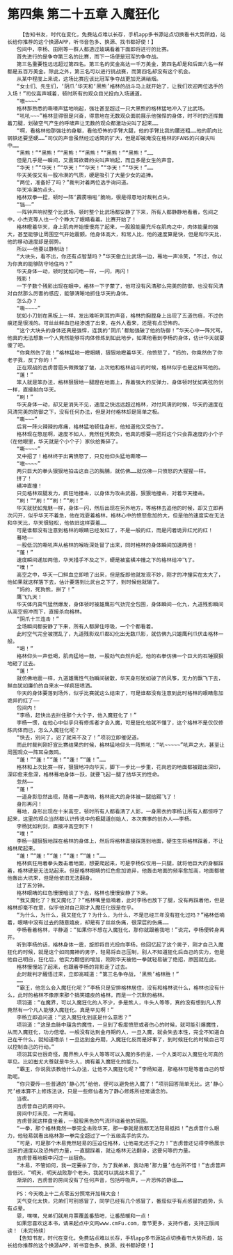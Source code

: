 # 第四集 第二十五章 入魔狂化
        【告知书友，时代在变化，免费站点难以长存，手机app多书源站点切换看书大势所趋，站长给你推荐的这个换源APP，听书音色多、换源、找书都好使！】
       包间中，李杨、田刚等一群人都透过玻璃看着下面即将进行的比赛。
       首先进行的是争夺第三名的比赛，而下一场便是冠军的争夺战。
       第三名重要性远远超过第四名。第三名的奖金高达一千万美金，第四名却是和后面六名一样都是五百万美金。除此之外，第三名可以进行挑战赛，而第四名却没有这个机会。
       从某中程度上来说，这场比赛应该比冠军争夺战更加充满硝烟。
       “女士们、先生们，‘阴爪’华天和‘黑熊’格林的战斗马上就开始了，让我们欢迎两位选手的入场！”司仪高声喊着，顿时所有的观众目光投向入场通道。
       “嗷~~~~”
       格林那熟悉的嘶嚎声猛地响起，强壮甚至超过一只大黑熊的格林猛地冲入了比武场。
       “吼吼~~~”格林显得很是兴奋，得意地在无数观众面前展示他强悍的身体，时不时的还挥舞着刀腿，划破空气产生的呼啸声让无数的观众都激动尖叫了起来……
       “啊，看格林他那强壮的身躯，看他恐怖的手臂大腿，他的手臂比我的腰还粗……他的肌肉比钢铁还要坚硬……”司仪的声音虽然经过话筒的扩大，但是却被淹没在格林的FANS的兴奋尖叫中……
       “黑熊！”“黑熊！”“黑熊！”“黑熊！”“黑熊！”“黑熊！”……
       但是几乎是一瞬间，又震耳欲聋的尖叫声响起，而且多是女生的声音。
       “华天！”“华天！”“华天！”“华天！”“华天！”“华天！”……
       华天英俊又有一股冷漠的气质，硬是吸引了大量少女的追捧。
       “两位，准备好了吗？”裁判对着两位选手询问道。
       华天冷漠的点头。
       格林双拳一捏，顿时一阵‘霹雳啪啦’脆响，很是得意地对裁判点头。
       “铛——”
       一阵钟声响彻整个比武场，顿时整个比武场都安静了下来，所有人都静静地看着，包间之中，小杰克等人也一个个睁大了眼睛看着。比赛开始了！
       格林瞪着华天，身上肌肉开始慢慢亮了起来，一股股能量充斥在肌肉之中，肉体能量的强大，甚至能够让周围空气开始震颤。他身体高大，和常人比，他的速度算是快，但是和华天比，他的移动速度却是弱势。
       所以——他要以静制动！
       “大块头，看不出，你还有点智慧吗？”华天傲立比武场一边，蓦地一声冷笑，“不过，你以为你真的能够防守地住吗？”
       华天身体一动，顿时犹如闪电一样，一闪，再闪！
       残影！
       一下子数个残影出现在眼中，格林一下子蒙了，他可没有风清那么完美的防御，也没有风清对自然那么厉害的感应，能够清晰地抓住华天的身体。
       怎么办？
       “嘶~~~~”
       犹如小刀划在黑板上一样，发出难听刺耳的声音，格林的胸膛身上出现了五道伤痕，不过伤痕还是很浅的。可丝丝鲜血已经渗透了出来，在外人看来，还是有点恐怖的。
       “这个大块头的身体还真是强悍，连我的‘阴爪’都勉强破了他的防御！”华天心中一阵咒骂，他真的无法想象一个人竟然能够将肉体修炼到如此地步，如果他看到李杨的身体，估计华天就要傻了吧。
       “你竟然伤了我！”格林猛地一瞪眼睛，狠狠地瞪着华天，他愤怒了，“妈的，你竟然伤了你老子我，反了你的！”
       正在观战的吉虏普眉头微微皱了皱，上次他和格林战斗的时候，格林似乎也是这样骂他的。
       “蓬！”
       笨人就是笨办法，格林狠狠地一腿蹬在地面上，靠着强大的反弹力，身体顿时犹如离弦的剑一样，直接射向华天。
       “刷！”
       华天身体一动，却又是消失不见，速度之快远远超过格林，对付风清的时候，华天的速度在风清完美的防御之下，没有任何办法，但是对付格林却是简单之极。
       “嘶~~~”
       后背一阵火辣辣的疼痛，格林猛地顿住身形，他知道他又受伤了。
       格林现在憋屈啊，速度不如人，竟然任凭欺负，他真的想要一把将这个只会靠速度的小个子（在他眼里，华天就是个小个子）家伙给撕碎了。
       “嘶~~~~”
       又中招了！格林终于出离愤怒了，只见他仰头猛地嘶嚎——
       “嗷~~~~”
       两只巨大的拳头狠狠地拍击这自己的胸脯，就仿佛……就仿佛一只愤怒的大猩猩一样。
       拼了！
       横冲直撞！
       只见格林双腿发力，疯狂地撞击，以身体为攻击武器，狠狠地撞击，对着华天撞击。
       “刷！”“刷！”“刷！”“刷！”
       华天就犹如鬼魅一样，身体一闪，然后出现在另外地方，等格林去追他的时候，却又立即再次闪开，似乎华天不着急，他在戏耍着格林，格林心中的愤怒愈加的大，但是他的速度实在无法和华天比，华天很轻松，他依旧这样耍着……
       可是谁都没有注意到格林的眼睛已经发红了，不是一般的红，而是闪着诡异红光的红！
       蓦地——
       一股低沉的嘶吼声从格林的喉咙深处冒了出来，同时格林的身体瞬间加速两倍！
       “蓬！”
       速度瞬间递加两倍，华天措手不及之下，硬是被蛮横冲撞之下的格林给冲飞了。
       “噗！”
       高空之中，华天一口鲜血立即喷了出来，但是旋即他就发现不妙，刚才的冲撞实在太大了，他如果就这样落下去，估计要落到比武台之下了，到时候他就输了。
       “妈的，死狗熊，拼了！”
       鹰飞九天！
       华天体内真气猛然爆发，身体顿时被雄鹰形气劲完全包围，身体瞬间一化九，九道残影瞬间从高空俯冲而下，直接杀向格林。
       “阴爪十三连击！”
       全场瞬间都安静了下来，所有人都屏住呼吸，一个个都看着。
       此时空气完全被搅乱了，九道残影双爪都幻化出无数爪影，就仿佛九只雄鹰利爪伏击格林一般。
       “喝！”
       格林仰头一声低喝，肌肉猛地一鼓，一股劲气自然升起，他的右拳仿佛一个巨大的石锤狠狠地砸了过去。
       “蓬！”
       就仿佛地震一样，九道雄鹰性气劲瞬间破散，华天身形犹如破了的风筝，无力的飘飞下去，鲜血犹如廉价的自来水一样疯狂喷洒。
       华天的身体要落到场外，似乎比赛就这么结束了，可是谁都没有注意到此时格林的眼睛愈加诡异的红了——
       包间内！
       “李杨，赶快出去拦住那个大个子，他入魔狂化了！”
       李杨一愣，在他心中似乎只有修炼者才会入魔，可是狂化他就不懂了，这个格林不是仅仅修炼肉体而已，怎么入魔狂化呢？
       “快去，别问了，迟了就来不及了！”项羽立即催促道。
       而此时裁判刚好宣比赛结果的时候，格林猛地仰头一阵熊吼：“吼~~~~~”吼声之大，甚至让周围观众一阵耳朵轰鸣。
       “蓬！”“蓬！”“蓬！”“蓬！”“蓬！”……
       格林和上次比赛一样，狠狠地冲向华天，脚下一步比一步重，花岗岩的地面都被踏出深印，深印愈来愈深，格林蓦地身体一跃，就要飞起一腿了结华天的性命。
       忽然——
       “蓬！”
       一道身影忽然出现，随着一声轰响，格林庞大的身体被一腿给踢飞了！
       身形再闪！
       蓦地，身形出现在十米高空，顿时所有人都看清了人影，一身黑衣的李杨让所有人都惊呼了起来，这里的观众当然都认识传说中的极腿道创始人，本次赛事的创办人——李杨。
       李杨犹如利剑，直接冲高空刺下！
       “噗！”
       李杨一腿狠狠地踩在格林的身体上，然后将格林直接踩落到地面，硬生生将格林踩着，不让格林爬起来。
       “蓬！”“蓬！”“蓬！”“蓬！”“蓬！”……
       格林疯狂用着拳头轰击着地面，想要爬起来，可是李杨仅仅用一只腿，就将他巨大的身躯踩着，格林硬是无法站起来。但是格林眼睛的红色愈加诡异，他轰击地面的频率愈加高，地面都被他轰出大坑来，但是他依旧无法翻身。
       过了五分钟。
       格林眼睛的红色慢慢暗淡了下去，格林也慢慢安静了下来。
       “我又魔化了？我又魔化了？”格林嘴里低喃着，此时李杨也放下了腿，没有再踩着他，但是格林却毫不在意，似乎他对自己刚才入魔狂化很是在乎。
       “为什么，为什么，我又狂化了？为什么，为什么，不是已经三年没有狂化过吗？”格林低喃着，眼睛中没有过去的随意嬉皮，却是有了丝丝伤痛，很深层的伤痛……
       李杨看着格林，平静道：“如果你不想在入魔狂化，那你就跟着我吧！”说完，李杨便转身离开。
       听到李杨的话，格林身体一震，旋即将目光投向李杨，他回忆起了这个男子，刚才自己入魔狂化的时候，就是这个如同魔神的男子，轻易将自己压制，别人不知道狂化后自己的实力，但是他自己明白，狂化后，他实力翻倍的增加，刚刚华天被他一拳就轻易破了绝招，原因就在此。
       格林慢慢站了起来，也跟着李杨的背影走了过去。
       此时裁判才醒悟过来，立即高喊道：“第三名争夺战，‘黑熊’格林胜！”
       ……
       “霸王，他怎么会入魔狂化呢？”李杨只是安排格林居住，没有和格林说什么，格林也没有什么，此时的格林不像原来那个搞笑嬉皮的格林，而是一个沉默的格林。
       项羽道：“在魔界，可以入魔狂化的人不少，多是熊人，牛头人等等，真的没有想到凡人界竟然有一个凡人能够入魔狂化。真是罕见啊！”
       李杨立即追问道：“这入魔狂化到底是什么意思？”
       项羽道：“这是血脉中蕴含的魔性，一旦到了极度愤怒或者伤心的时候，就可能引爆魔性，从而入魔狂化，功力倍增。一般没有达到金丹期的人，一旦入魔，就会失去本性，完全不知道自己在干什么，就知道嗜杀！一旦达到金丹期，入魔狂化反而是好事了，到时候狂化的时候自己可以控制自己的行动。”
       项羽其实也很奇怪，魔界熊人牛头人等等可以入魔的多的是，一个人类可以入魔狂化可真的罕见。比如蚩尤大尊就是牛头人，拥有着入魔狂化的能力。
       “霸王，你说我该教他什么办法，让他不入魔狂化呢？”李杨知道，那格林可是等着自己的帮助呢。
       “你只要传一些普通的‘静心咒’给他，便可以避免他入魔了！”项羽回答简单无比，这‘静心咒’根本算不上修炼法诀，只是一些修仙者为了静心修炼所经常诵念的。
       当夜。
       吉虏普自己的房间中。
       房间中灯未亮，一片黑暗。
       吉虏普就这样盘坐着，一股股黑色的气流环绕着他的周围。
       “一拳，那个格林竟然一拳完全击败华天，那一拳就是我都无法轻易抵挡！”吉虏普什么眼力，他轻易就看出格林那一拳完全超过了一个五级高手的实力。
       “可是，可是那个木易竟然轻易的压迫住格林，让他毫无还手之力！”吉虏普还记得李杨展示出来的速度以及恐怖的力量，一直腿踩着，就让格林无法翻身，这要何等的力量。
       吉虏普蓦地眼中闪过一丝狠色。
       “木易，不管如何，我一定要杀了你，为了我弟弟，我动用‘那力量’也在所不惜！”吉虏普声音低沉，“明天，明天战败那个老头，我就可以挑战木易了。”
       渐渐的，吉虏普的房间没有了任何声音，包括呼吸声，一片恐怖的静谧……
       ————————————
       PS：今天晚上十二点零五分照常开加精大会！
       天气变化太快，兄弟们可别感冒了，同学已经有几个感冒了，番茄似乎有点感冒的趋势，头有点晕。
       恩，嘿嘿，兄弟们就用月票覆盖番茄吧，让番茄暖和一点！
       如果您喜欢这本书，请来起点中文网www.cmFu.com，章节更多，支持作者，支持正版阅读！（未完待续）
       【告知书友，时代在变化，免费站点难以长存，手机app多书源站点切换看书大势所趋，站长给你推荐的这个换源APP，听书音色多、换源、找书都好使！】